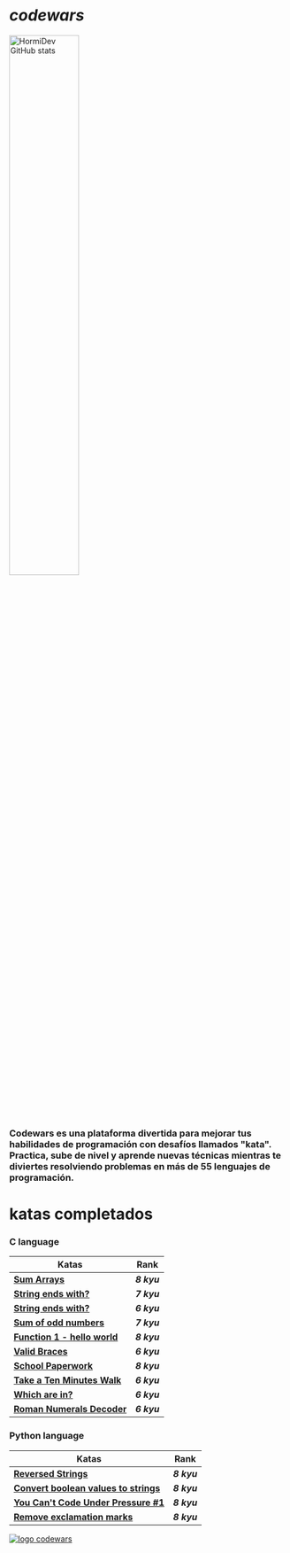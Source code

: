 # *codewars*
<a href="https://www.codewars.com/users/HormiDev"><img src="https://www.codewars.com/users/HormiDev/badges/large" alt="HormiDev GitHub stats" width="50%"></a>

### Codewars es una plataforma divertida para mejorar tus habilidades de programación con desafíos llamados "kata". Practica, sube de nivel y aprende nuevas técnicas mientras te diviertes resolviendo problemas en más de 55 lenguajes de programación.

# katas completados 
### C language
| Katas | Rank |
|-|-|
|[**Sum Arrays**](https://github.com/HormiDev/codewars/tree/main/codewars_c/8_kyu/Sum_Arrays) | ***8 kyu*** |
|[**String ends with?**](https://github.com/HormiDev/codewars/tree/main/codewars_c/7_kyu/String_ends_with%3F) | ***7 kyu*** |
|[**String ends with?**](https://github.com/HormiDev/codewars/tree/main/codewars_c/6_kyu/Is_a_number_prime%3F) | ***6 kyu*** |
|[**Sum of odd numbers**](https://github.com/HormiDev/codewars/tree/main/codewars_c/7_kyu/Sum_of_odd_numbers) | ***7 kyu*** |
|[**Function 1 - hello world**](https://github.com/HormiDev/codewars/tree/main/codewars_c/8_kyu/Function_1_hello_world) | ***8 kyu*** |
|[**Valid Braces**](https://github.com/HormiDev/codewars/tree/main/codewars_c/6_kyu/Valid_Braces) | ***6 kyu*** |
|[**School Paperwork**](https://github.com/HormiDev/codewars/tree/main/codewars_c/8_kyu/School_Paperwork) | ***8 kyu*** |
|[**Take a Ten Minutes Walk**](https://github.com/HormiDev/codewars/tree/main/codewars_c/6_kyu/Take_a_Ten_Minutes_Walk) | ***6 kyu*** |
|[**Which are in?**](https://github.com/HormiDev/codewars/tree/main/codewars_c/6_kyu/Which_are_in%3F) | ***6 kyu*** |
|[**Roman Numerals Decoder**](https://github.com/HormiDev/codewars/tree/main/codewars_c/6_kyu/Roman_Numerals_Decoder) | ***6 kyu*** |

### Python language
| Katas | Rank |
|-|-|
|[**Reversed Strings**](https://github.com/HormiDev/codewars/tree/main/codewars_python/8_kyu/Reversed_Strings) | ***8 kyu*** |
|[**Convert boolean values to strings**](https://github.com/HormiDev/codewars/tree/main/codewars_python/8_kyu/Convert_boolean_values_to_strings) | ***8 kyu*** |
|[**You Can't Code Under Pressure #1**](https://github.com/HormiDev/codewars/tree/main/codewars_python/8_kyu/You_Can't_Code_Under_Pressure) | ***8 kyu*** |
|[**Remove exclamation marks**](https://github.com/HormiDev/codewars/tree/main/codewars_python/8_kyu/Remove_exclamation_marks) | ***8 kyu*** |


<a href="https://www.codewars.com/"><img src="https://www.codewars.com/packs/assets/logo-square-red-big.c74ae0e7.png" alt="logo codewars"></a>

